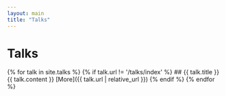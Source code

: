 ```yaml
---
layout: main
title: "Talks" 
---
```

# Talks

{% for talk in site.talks %}
  {% if talk.url != '/talks/index' %}
    ## {{ talk.title }}
    {{ talk.content }}
    [More]({{ talk.url | relative_url }})
  {% endif %}
{% endfor %}
